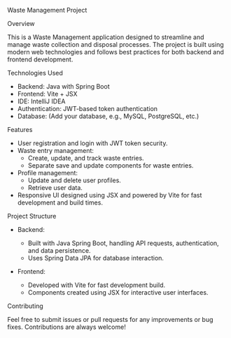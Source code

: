 Waste Management Project

Overview

This is a Waste Management application designed to streamline and manage waste collection and disposal processes. The project is built using modern web technologies and follows best practices for both backend and frontend development.

Technologies Used

- Backend: Java with Spring Boot
- Frontend: Vite + JSX
- IDE: IntelliJ IDEA
- Authentication: JWT-based token authentication
- Database: (Add your database, e.g., MySQL, PostgreSQL, etc.)
  
Features

- User registration and login with JWT token security.
- Waste entry management:
  - Create, update, and track waste entries.
  - Separate save and update components for waste entries.
- Profile management:
  - Update and delete user profiles.
  - Retrieve user data.
- Responsive UI designed using JSX and powered by Vite for fast development and build times.

Project Structure

- Backend: 
  - Built with Java Spring Boot, handling API requests, authentication, and data persistence.
  - Uses Spring Data JPA for database interaction.
  
- Frontend: 
  - Developed with Vite for fast development build.
  - Components created using JSX for interactive user interfaces.
  

Contributing

Feel free to submit issues or pull requests for any improvements or bug fixes. Contributions are always welcome!

